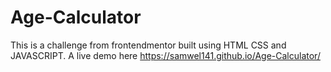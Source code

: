 # Age-Calculator
This is a challenge from frontendmentor built using HTML CSS and JAVASCRIPT. A live demo here https://samwel141.github.io/Age-Calculator/ 
